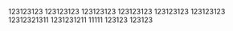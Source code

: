 123123123
123123123
123123123
123123123
123123123
123123123
12312321311
1231231211
11111
123123
123123
